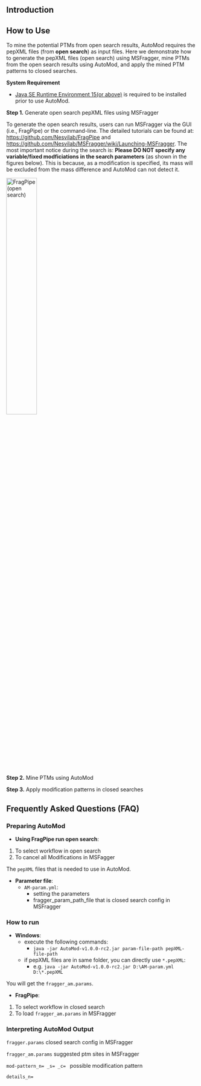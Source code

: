 ## Introduction


## How to Use

To mine the potential PTMs from open search results, AutoMod requires the pepXML files (from **open search**) as input files. Here we demonstrate how to generate the pepXML files (open search) using MSFragger, mine PTMs from the open search results using AutoMod, and apply the mined PTM patterns to closed searches.

**System Requirement**

- [Java SE Runtime Environment 15(or above)](https://www.oracle.com/java/technologies/javase/jdk15-archive-downloads.html) is required to be installed prior to use AutoMod. 

**Step 1.** Generate open search pepXML files using MSFragger

To generate the open search results, users can run MSFragger via the GUI (i.e., FragPipe) or the command-line. The detailed tutorials can be found at: https://github.com/Nesvilab/FragPipe and https://github.com/Nesvilab/MSFragger/wiki/Launching-MSFragger. The most important notice during the search is: **Please DO NOT specify any variable/fixed modficiations in the search parameters** (as shown in the figures below). This is because, as a modification is specified, its mass will be excluded from the mass difference and AutoMod can not detect it.   

<img src="" height="40%" width="40%" title="FragPipe (open search)">

**Step 2.** Mine PTMs using AutoMod


**Step 3.** Apply modification patterns in closed searches


## Frequently Asked Questions (FAQ)

### Preparing AutoMod
- **Using FragPipe run open search**:

1. To select workflow in open search
2. To cancel all Modifications in MSFagger

The `pepXML` files that is needed to use in AutoMod.

- **Parameter file**:
  - `AM-param.yml`:
    - setting the parameters 
    - fragger_param_path_file that is closed search config in MSFragger

### How to run
- **Windows**:
  - execute the following commands:
    - `java -jar AutoMod-v1.0.0-rc2.jar param-file-path pepXML-file-path`
  - if pepXML files are in same folder,  you can directly use `*.pepXML`:
    - e.g. `java -jar AutoMod-v1.0.0-rc2.jar D:\AM-param.yml D:\*.pepXML`

You will get the `fragger_am.params`.

- **FragPipe**:
1. To select workflow in closed search
2. To load `fragger_am.params` in MSFragger

### Interpreting AutoMod Output
`fragger.params` closed search config in MSFragger

`fragger_am.params` suggested ptm sites in MSFragger

`mod-pattern_n= _s= _c= ` possible modification pattern

`details_n= `
